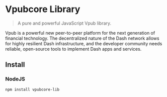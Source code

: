 # Vpubcore Library

> A pure and powerful JavaScript Vpub library.

Vpub is a powerful new peer-to-peer platform for the next generation of financial technology. The decentralized nature of the Dash network allows for highly resilient Dash infrastructure, and the developer community needs reliable, open-source tools to implement Dash apps and services.


## Install

### NodeJS

```
npm install vpubcore-lib
```
